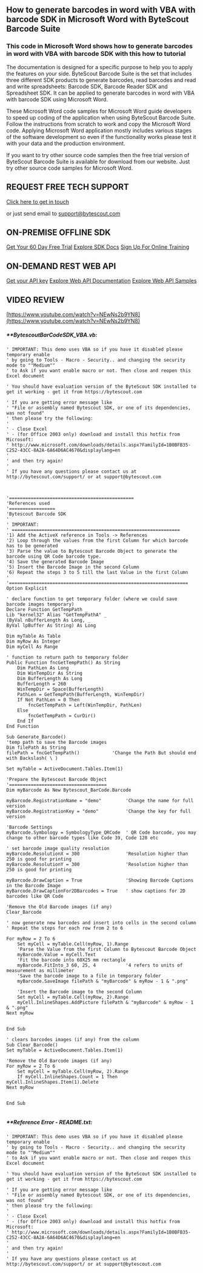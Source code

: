 ## How to generate barcodes in word with VBA with barcode SDK in Microsoft Word with ByteScout Barcode Suite

### This code in Microsoft Word shows how to generate barcodes in word with VBA with barcode SDK with this how to tutorial

The documentation is designed for a specific purpose to help you to apply the features on your side. ByteScout Barcode Suite is the set that includes three different SDK products to generate barcodes, read barcodes and read and write spreadsheets: Barcode SDK, Barcode Reader SDK and Spreadsheet SDK. It can be applied to generate barcodes in word with VBA with barcode SDK using Microsoft Word.

 These Microsoft Word code samples for Microsoft Word guide developers to speed up coding of the application when using ByteScout Barcode Suite. Follow the instructions from scratch to work and copy the Microsoft Word code. Applying Microsoft Word application mostly includes various stages of the software development so even if the functionality works please test it with your data and the production environment.

If you want to try other source code samples then the free trial version of ByteScout Barcode Suite is available for download from our website. Just try other source code samples for Microsoft Word.

## REQUEST FREE TECH SUPPORT

[Click here to get in touch](https://bytescout.zendesk.com/hc/en-us/requests/new?subject=ByteScout%20Barcode%20Suite%20Question)

or just send email to [support@bytescout.com](mailto:support@bytescout.com?subject=ByteScout%20Barcode%20Suite%20Question) 

## ON-PREMISE OFFLINE SDK 

[Get Your 60 Day Free Trial](https://bytescout.com/download/web-installer?utm_source=github-readme)
[Explore SDK Docs](https://bytescout.com/documentation/index.html?utm_source=github-readme)
[Sign Up For Online Training](https://academy.bytescout.com/)


## ON-DEMAND REST WEB API

[Get your API key](https://pdf.co/documentation/api?utm_source=github-readme)
[Explore Web API Documentation](https://pdf.co/documentation/api?utm_source=github-readme)
[Explore Web API Samples](https://github.com/bytescout/ByteScout-SDK-SourceCode/tree/master/PDF.co%20Web%20API)

## VIDEO REVIEW

[https://www.youtube.com/watch?v=NEwNs2b9YN8](https://www.youtube.com/watch?v=NEwNs2b9YN8)




<!-- code block begin -->

##### ****BytescoutBarCodeSDK_VBA.vb:**
    
```
' IMPORTANT: This demo uses VBA so if you have it disabled please temporary enable
' by going to Tools - Macro - Security.. and changing the security mode to ""Medium""
' to Ask if you want enable macro or not. Then close and reopen this Excel document

' You should have evaluation version of the ByteScout SDK installed to get it working - get it from https://bytescout.com

' If you are getting error message like
' "File or assembly named Bytescout SDK, or one of its dependencies, was not found"
' then please try the following:
'
' - Close Excel
' - (for Office 2003 only) download and install this hotfix from Microsoft:
' http://www.microsoft.com/downloads/details.aspx?FamilyId=1B0BFB35-C252-43CC-8A2A-6A64D6AC4670&displaylang=en
'
' and then try again!
'
' If you have any questions please contact us at http://bytescout.com/support/ or at support@bytescout.com
                            


'==============================================
'References used
'=================
'Bytescout Barcode SDK
'
' IMPORTANT:
' ==============================================================
'1) Add the ActiveX reference in Tools -> References
'2) Loop through the values from the first Column for which barcode has to be generated
'3) Parse the value to Bytescout Barcode Object to generate the barcode using QR Code barcode type.
'4) Save the generated Barcode Image
'5) Insert the Barcode Image in the second Column
'6) Repeat the steps 3 to 5 till the last Value in the first Column
'
'==================================================================
Option Explicit

' declare function to get temporary folder (where we could save barcode images temporary)
Declare Function GetTempPath _
Lib "kernel32" Alias "GetTempPathA" _
(ByVal nBufferLength As Long, _
ByVal lpBuffer As String) As Long
 
Dim myTable As Table
Dim myRow As Integer
Dim myCell As Range
 
' function to return path to temporary folder
Public Function fncGetTempPath() As String
    Dim PathLen As Long
    Dim WinTempDir As String
    Dim BufferLength As Long
    BufferLength = 260
    WinTempDir = Space(BufferLength)
    PathLen = GetTempPath(BufferLength, WinTempDir)
    If Not PathLen = 0 Then
        fncGetTempPath = Left(WinTempDir, PathLen)
    Else
        fncGetTempPath = CurDir()
    End If
End Function

Sub Generate_Barcode()
'temp path to save the Barcode images
Dim filePath As String
filePath = fncGetTempPath()            'Change the Path But should end with Backslash( \ )

Set myTable = ActiveDocument.Tables.Item(1)

'Prepare the Bytescout Barcode Object
'====================================
Dim myBarcode As New Bytescout_BarCode.Barcode

myBarcode.RegistrationName = "demo"         'Change the name for full version
myBarcode.RegistrationKey = "demo"          'Change the key for full version

'Barcode Settings
myBarcode.Symbology = SymbologyType_QRCode  ' QR Code barcode, you may change to other barcode types like Code 39, Code 128 etc

' set barcode image quality resolution
myBarcode.ResolutionX = 300                 'Resolution higher than 250 is good for printing
myBarcode.ResolutionY = 300                 'Resolution higher than 250 is good for printing

myBarcode.DrawCaption = True                'Showing Barcode Captions in the Barcode Image
myBarcode.DrawCaptionFor2DBarcodes = True   ' show captions for 2D barcodes like QR Code

'Remove the Old Barcode images (if any)
Clear_Barcode

' now generate new barcodes and insert into cells in the second column
' Repeat the steps for each row from 2 to 6

For myRow = 2 To 6
    Set myCell = myTable.Cell(myRow, 1).Range
    'Parse the Value from the first Column to Bytescout Barcode Object
    myBarcode.Value = myCell.Text
    'Fit the barcode into 60X25 mm rectangle
    myBarcode.FitInto_3 60, 25, 4           '4 refers to units of measurement as millimeter
    'Save the barcode image to a file in temporary folder
    myBarcode.SaveImage filePath & "myBarcode" & myRow - 1 & ".png"

    'Insert the Barcode image to the second Column
    Set myCell = myTable.Cell(myRow, 2).Range
    myCell.InlineShapes.AddPicture filePath & "myBarcode" & myRow - 1 & ".png"
Next myRow


End Sub

' clears barcodes images (if any) from the column
Sub Clear_Barcode()
Set myTable = ActiveDocument.Tables.Item(1)

'Remove the Old Barcode images (if any)
For myRow = 2 To 6
    Set myCell = myTable.Cell(myRow, 2).Range
    If myCell.InlineShapes.Count = 1 Then myCell.InlineShapes.Item(1).Delete
Next myRow


End Sub


```

<!-- code block end -->    

<!-- code block begin -->

##### ****Reference Error - README.txt:**
    
```
' IMPORTANT: This demo uses VBA so if you have it disabled please temporary enable
' by going to Tools - Macro - Security.. and changing the security mode to ""Medium""
' to Ask if you want enable macro or not. Then close and reopen this Excel document

' You should have evaluation version of the ByteScout SDK installed to get it working - get it from https://bytescout.com

' If you are getting error message like
' "File or assembly named Bytescout SDK, or one of its dependencies, was not found"
' then please try the following:
'
' - Close Excel
' - (for Office 2003 only) download and install this hotfix from Microsoft:
' http://www.microsoft.com/downloads/details.aspx?FamilyId=1B0BFB35-C252-43CC-8A2A-6A64D6AC4670&displaylang=en
'
' and then try again!
'
' If you have any questions please contact us at http://bytescout.com/support/ or at support@bytescout.com
                            



```

<!-- code block end -->